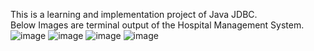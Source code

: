 This is a learning and implementation project of Java JDBC.<br />
Below Images are terminal output of the Hospital Management System. <br />
![image](https://github.com/user-attachments/assets/748c2a05-dc9a-4bcf-836b-11012859543f)
![image](https://github.com/user-attachments/assets/4137bcf4-1a5f-42f4-a4e8-574b543223dd)
![image](https://github.com/user-attachments/assets/022d58b2-0865-466d-9249-6c18e6ae5985)
![image](https://github.com/user-attachments/assets/9ce4db32-f00d-40e7-9a85-07cb7c403eb0)


